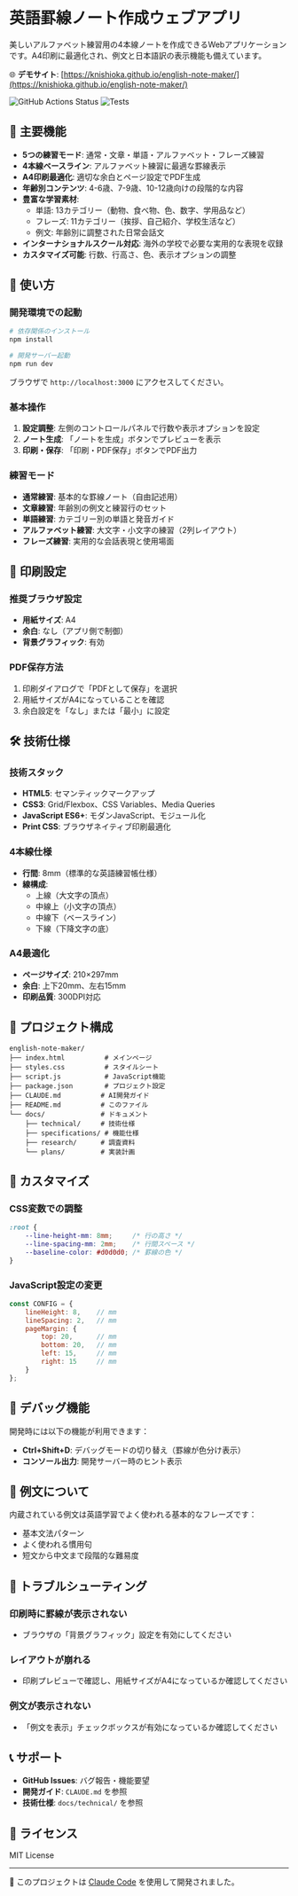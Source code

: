 # 英語罫線ノート作成ウェブアプリ

美しいアルファベット練習用の4本線ノートを作成できるWebアプリケーションです。A4印刷に最適化され、例文と日本語訳の表示機能も備えています。

🌐 **デモサイト**: [https://knishioka.github.io/english-note-maker/](https://knishioka.github.io/english-note-maker/)

![GitHub Actions Status](https://github.com/knishioka/english-note-maker/actions/workflows/static.yml/badge.svg)
![Tests](https://github.com/knishioka/english-note-maker/actions/workflows/test.yml/badge.svg)

## 🎯 主要機能

- **5つの練習モード**: 通常・文章・単語・アルファベット・フレーズ練習
- **4本線ベースライン**: アルファベット練習に最適な罫線表示
- **A4印刷最適化**: 適切な余白とページ設定でPDF生成
- **年齢別コンテンツ**: 4-6歳、7-9歳、10-12歳向けの段階的な内容
- **豊富な学習素材**: 
  - 単語: 13カテゴリー（動物、食べ物、色、数字、学用品など）
  - フレーズ: 11カテゴリー（挨拶、自己紹介、学校生活など）
  - 例文: 年齢別に調整された日常会話文
- **インターナショナルスクール対応**: 海外の学校で必要な実用的な表現を収録
- **カスタマイズ可能**: 行数、行高さ、色、表示オプションの調整

## 🚀 使い方

### 開発環境での起動

```bash
# 依存関係のインストール
npm install

# 開発サーバー起動
npm run dev
```

ブラウザで `http://localhost:3000` にアクセスしてください。

### 基本操作

1. **設定調整**: 左側のコントロールパネルで行数や表示オプションを設定
2. **ノート生成**: 「ノートを生成」ボタンでプレビューを表示
3. **印刷・保存**: 「印刷・PDF保存」ボタンでPDF出力

### 練習モード

- **通常練習**: 基本的な罫線ノート（自由記述用）
- **文章練習**: 年齢別の例文と練習行のセット
- **単語練習**: カテゴリー別の単語と発音ガイド
- **アルファベット練習**: 大文字・小文字の練習（2列レイアウト）
- **フレーズ練習**: 実用的な会話表現と使用場面

## 📄 印刷設定

### 推奨ブラウザ設定

- **用紙サイズ**: A4
- **余白**: なし（アプリ側で制御）
- **背景グラフィック**: 有効

### PDF保存方法

1. 印刷ダイアログで「PDFとして保存」を選択
2. 用紙サイズがA4になっていることを確認
3. 余白設定を「なし」または「最小」に設定

## 🛠️ 技術仕様

### 技術スタック

- **HTML5**: セマンティックマークアップ
- **CSS3**: Grid/Flexbox、CSS Variables、Media Queries
- **JavaScript ES6+**: モダンJavaScript、モジュール化
- **Print CSS**: ブラウザネイティブ印刷最適化

### 4本線仕様

- **行間**: 8mm（標準的な英語練習帳仕様）
- **線構成**: 
  - 上線（大文字の頂点）
  - 中線上（小文字の頂点） 
  - 中線下（ベースライン）
  - 下線（下降文字の底）

### A4最適化

- **ページサイズ**: 210×297mm
- **余白**: 上下20mm、左右15mm
- **印刷品質**: 300DPI対応

## 📁 プロジェクト構成

```
english-note-maker/
├── index.html          # メインページ
├── styles.css          # スタイルシート
├── script.js           # JavaScript機能
├── package.json        # プロジェクト設定
├── CLAUDE.md          # AI開発ガイド
├── README.md          # このファイル
└── docs/              # ドキュメント
    ├── technical/     # 技術仕様
    ├── specifications/ # 機能仕様  
    ├── research/      # 調査資料
    └── plans/         # 実装計画
```

## 🎨 カスタマイズ

### CSS変数での調整

```css
:root {
    --line-height-mm: 8mm;     /* 行の高さ */
    --line-spacing-mm: 2mm;    /* 行間スペース */
    --baseline-color: #d0d0d0; /* 罫線の色 */
}
```

### JavaScript設定の変更

```javascript
const CONFIG = {
    lineHeight: 8,    // mm
    lineSpacing: 2,   // mm
    pageMargin: {
        top: 20,      // mm
        bottom: 20,   // mm
        left: 15,     // mm
        right: 15     // mm
    }
};
```

## 🐛 デバッグ機能

開発時には以下の機能が利用できます：

- **Ctrl+Shift+D**: デバッグモードの切り替え（罫線が色分け表示）
- **コンソール出力**: 開発サーバー時のヒント表示

## 📝 例文について

内蔵されている例文は英語学習でよく使われる基本的なフレーズです：

- 基本文法パターン
- よく使われる慣用句
- 短文から中文まで段階的な難易度

## 🔧 トラブルシューティング

### 印刷時に罫線が表示されない
- ブラウザの「背景グラフィック」設定を有効にしてください

### レイアウトが崩れる
- 印刷プレビューで確認し、用紙サイズがA4になっているか確認してください

### 例文が表示されない
- 「例文を表示」チェックボックスが有効になっているか確認してください

## 📞 サポート

- **GitHub Issues**: バグ報告・機能要望
- **開発ガイド**: `CLAUDE.md` を参照
- **技術仕様**: `docs/technical/` を参照

## 📜 ライセンス

MIT License

---

🤖 このプロジェクトは [Claude Code](https://claude.ai/code) を使用して開発されました。